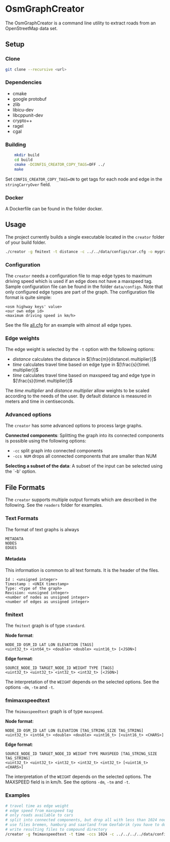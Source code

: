 # OsmGraphCreator

The OsmGraphCreator is a command line utility to extract roads from an OpenStreetMap data set.

## Setup

### Clone

```bash
git clone --recursive <url>
```

### Dependencies

* cmake
* google protobuf
* zlib
* libicu-dev
* libcppunit-dev
* crypto++
* ragel
* cgal

### Building

```bash
    mkdir build
    cd build
    cmake -DCONFIG_CREATOR_COPY_TAGS=OFF ../
    make
```

Set `CONFIG_CREATOR_COPY_TAGS=ON` to get tags for each node and edge in the `stringCarryOver` field.

### Docker

A Dockerfile can be found in the folder docker.

## Usage

The project currently builds a single executable located in the `creator` folder of your build folder.

```bash
./creator -g fmitext -t distance -c ../../data/configs/car.cfg -o mygraph.txt mygraph.osm.pbf
```

### Configuration

The `creator` needs a configuration file to map edge types to maximum driving speed which is used if an edge does not have a maxspeed tag.
Sample configuration file can be found in the folder `data/configs`.
Note that only configured edge types are part of the graph.
The configuration file format is quite simple:

```text
<osm highway keys' value>
<our own edge id>
<maximum driving speed in km/h>
```

See the file [all.cfg](data/configs/all.cfg) for an example with almost all edge types.

### Edge weights

The edge weight is selected by the `-t` option with the following options:

* *distance* calculates the distance in $[\frac{m}{distance\ multiplier}]$
* *time* calculates travel time based on edge type in $[\frac{s}{time\ multiplier}]$
* *time* calculates travel time based on maxspeed tag and edge type in $[\frac{s}{time\ multiplier}]$

The *time multiplier* and *distance multiplier* allow weights to be scaled according to the needs of the user.
By default distance is measured in meters and time in centiseconds.

### Advanced options

The `creator` has some advanced options to process large graphs.

**Connected components**:
Splitting the graph into its connected components is possible using the following options:

* `-cc` split graph into connected components
* `-ccs NUM` drops all connected components that are smaller than NUM

**Selecting a subset of the data**:
A subset of the input can be selected using the `-b' option.

## File Formats

The `creator` supports multiple output formats which are described in the following.
See the `readers` folder for examples.

### Text Formats

The format of text graphs is always

```text
METADATA
NODES
EDGES
```

#### Metadata

This information is common to all text formats.
It is the header of the files.

```text
Id : <unsigned integer>
Timestamp : <UNIX timestamp>
Type: <type of the graph>
Revision: <unsigned integer>
<number of nodes as unsigned integer>
<number of edges as unsigned integer>
```

### fmitext

The `fmitext` graph is of type `standard`.

**Node format**:

```text
NODE_ID OSM_ID LAT LON ELEVATION [TAGS]
<uint32_t> <int64_t> <double> <double> <uint16_t> [<JSON>]
```

**Edge format**:

```text
SOURCE_NODE_ID TARGET_NODE_ID WEIGHT TYPE [TAGS]
<uint32_t> <uint32_t> <int32_t> <int32_t> [<JSON>]
```

The interpretation of the `WEIGHT` depends on the selected options.
See the options `-dm`, `-tm` and `-t`.

### fmimaxspeedtext

The `fmimaxspeedtext` graph is of type `maxspeed`.

**Node format**:

```text
NODE_ID OSM_ID LAT LON ELEVATION [TAG_STRING_SIZE TAG_STRING]
<uint32_t> <int64_t> <double> <double> <uint16_t> [<uint16_t> <CHARS>]
```

**Edge format**:

```text
SOURCE_NODE_ID TARGET_NODE_ID WEIGHT TYPE MAXSPEED [TAG_STRING_SIZE TAG_STRING]
<uint32_t> <uint32_t> <int32_t> <int32_t> <int32_t> [<uint16_t> <CHARS>]
```

The interpretation of the `WEIGHT` depends on the selected options.
The MAXSPEED field is in km/h.
See the options `-dm`, `-tm` and `-t`.

### Examples

```bash
# travel time as edge weight
# edge speed from maxspeed tag
# only roads available to cars
# split into connected components, but drop all with less than 1024 nodes
# use files bremen, hamburg and saarland from Geofabrik (you have to download these yourself)
# write resulting files to compound directory
/creator -g fmimaxspeedtext -t time -ccs 1024 -c ../../../../data/configs/car.cfg -o compound/ bremen-latest.osm.pbf hamburg-latest.osm.pbf saarland-latest.osm.pbf
```
